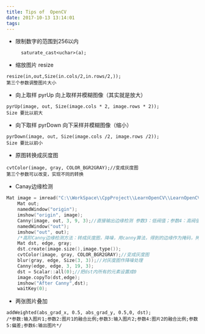 ```yaml
---
title: Tips of  OpenCV
date: 2017-10-13 13:14:01
tags:
---
```


- 限制数字的范围到256以内

        saturate_cast<uchar>(a);
- 缩放图片 resize
```
resize(in,out,Size(in.cols/2,in.rows/2,));
第三个参数调整图片大小
```
- 向上取样 pyrUp 向上取样并模糊图像（其实就是放大） 
```
pyrUp(image, out, Size(image.cols * 2, image.rows * 2));
Size 要比以前大

```
- 向下取样 pyrDown 向下采样并模糊图像（缩小）
```
pyrDown(image, out, Size(image.cols /2, image.rows /2));
Size 要比以前小
```
- 原图转换成灰度图
```
cvtColor(image, gray, COLOR_BGR2GRAY);//变成灰度图
第三个参数可以改变，实现不同的转换
```
- Canay边缘检测
```C
Mat image = imread("C:\\WorkSpace\\CppProject\\LearnOpenCV\\LearnOpenCV\\resources\\1.jpg");
	Mat out;
	namedWindow("origin");
	imshow("origin", image);
	Canny(image, out, 3, 9, 3);//直接输出边缘检测 参数3：低阀值；参数4：高阀值；参数5：Sobel滤波器的孔径大小
	namedWindow("out");
	imshow("out", out);
	/*高阶Canny边缘检测方法：转成灰度图，降噪，用canny算法，得到的边缘作为掩码，拷贝原图到效果图上，得到彩色边缘图。*/
	Mat dst, edge, gray;
	dst.create(image.size(),image.type()); 
	cvtColor(image, gray, COLOR_BGR2GRAY);//变成灰度图
	blur(gray, edge, Size(3, 3));//对灰度图作降噪处理
	Canny(edge, edge, 3, 19, 3);
	dst = Scalar::all(0);//把dst内所有的元素设置成0
	image.copyTo(dst,edge);
	imshow("After Canny",dst);
	waitKey(0);
```
- 两张图片叠加
```
addWeighted(abs_grad_x, 0.5, abs_grad_y, 0.5,0, dst);
/*参数:输入图片1;参数2:图片1的融合比例;参数3:输入图片2;参数4:图片2的融合比例;参数5:偏差;参数6:输出图片*/
```
